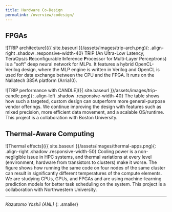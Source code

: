 ```yaml
---
title: Hardware Co-Design
permalink: /overview/codesign/
---
```


FPGAs
-----

![TRIP architecture]({{ site.baseurl }}/assets/images/trip-arch.png){: .align-right .shadow .responsive-width-40}
TRIP (An Ultra-Low Latency, **T**eraOps/s **R**econfigurable **I**nference
**P**rocessor for Multi-Layer Perceptrons) is a "soft" deep neural network
for MLPs.  It features a hybrid OpenCL-Verilog design, where the MLP engine
is written in Verilog and OpenCL is used for data exchange between the CPU
and the FPGA.  It runs on the Nallatech 385A platform (Arria10).

![TRIP performance with CANDLE]({{ site.baseurl }}/assets/images/trip-candle.png){: .align-left .shadow .responsive-width-40}
The table shows how such a targeted, custom design can outperform more
general-purpose vendor offerings.  We continue improving the design with
features such as mixed precision, more efficient data movement, and a
scalable OS/runtime.  This project is a collaboration with Boston
University.

Thermal-Aware Computing
-----------------------

![Thermal effects]({{ site.baseurl }}/assets/images/thermal-apps.png){: .align-right .shadow .responsive-width-50}
Cooling power is a non-negligible issue in HPC systems, and thermal
variations at every level (environment, hardware from transistors to
clusters) make it worse.  The figure shows how running the same code on
four nodes of the same cluster can result in significantly different
temperatures of the compute elements.  We are studying CPUs, GPUs, and
FPGAs and are using machine-learning prediction models for better task
scheduling on the system.  This project is a collaboration with
Northwestern University.
<br clear="both" />

---

_Kazutomo Yoshii (ANL)_
{: .smaller}

